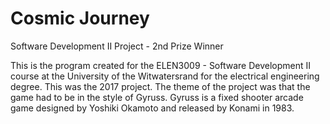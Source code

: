 # Cosmic Journey
Software Development II Project - 2nd Prize Winner

This is the program created for the ELEN3009 - Software Development II course at the University of the Witwatersrand for the electrical engineering degree. This was the 2017 project.
The theme of the project was that the game had to be in the style of Gyruss. Gyruss is a fixed shooter arcade game designed by Yoshiki Okamoto and released by Konami in 1983.
